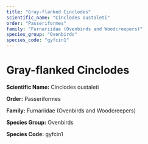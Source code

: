 ```yaml
---
title: "Gray-flanked Cinclodes"
scientific_name: "Cinclodes oustaleti"
order: "Passeriformes"
family: "Furnariidae (Ovenbirds and Woodcreepers)"
species_group: "Ovenbirds"
species_code: "gyfcin1"
---
```


# Gray-flanked Cinclodes

**Scientific Name:** Cinclodes oustaleti

**Order:** Passeriformes

**Family:** Furnariidae (Ovenbirds and Woodcreepers)

**Species Group:** Ovenbirds

**Species Code:** gyfcin1
